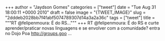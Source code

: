 
+++
author = "Jaydson Gomes"
categories = ["tweet"]
date = "Tue Aug 31 18:00:11 +0000 2010"
draft = false
image = "{TWEET_IMAGE}"
slug = "2dddeb2028bb7f4fabf5074789307d14a3a2a36c"
tags = ["tweet"]
title = """RT @felipenmoura: É do RS..."""
+++
RT @felipenmoura: É do RS e curte aprender/praticar novas linguagens e se envolver com a comunidade? entra no Dojo Poa http://groups.goo ...
